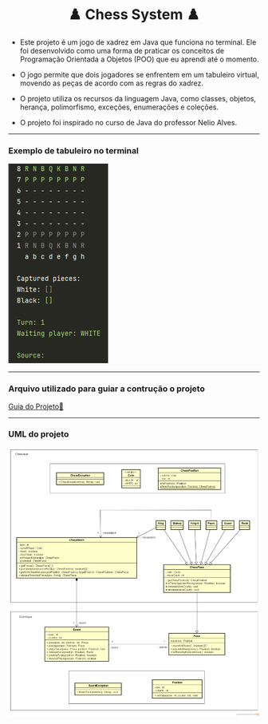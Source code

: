 <h1 align="center">️️♟️ Chess System ♟️</h1> 

- Este projeto é um jogo de xadrez em Java 
que funciona no terminal. Ele foi desenvolvido como uma forma de praticar
os conceitos de Programação Orientada a Objetos (POO) que eu aprendi até o momento.

  
- O jogo permite que dois jogadores se enfrentem em um tabuleiro virtual, movendo as 
peças de acordo com as regras do xadrez. 


- O projeto utiliza os recursos da linguagem 
Java, como classes, objetos, herança, polimorfismo, exceções, enumerações e coleções. 


- O projeto foi inspirado no curso de Java do professor Nelio Alves.

<hr>

### Exemplo de tabuleiro no terminal 

![Tabuleiro](img/tabuleiro%20terminal.png)

<hr>

### Arquivo utilizado para guiar a contrução o projeto
[Guia do Projeto📝](projeto-sistema-xadrez.pdf)
<hr>

### UML do projeto
![Tabuleiro](img/chess-system-design.png)


